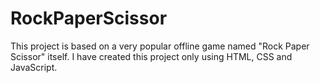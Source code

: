 # RockPaperScissor
This project is based on a very popular offline game named "Rock Paper Scissor" itself.
I have created this project only using HTML, CSS and JavaScript.
